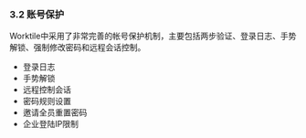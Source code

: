 ### 3.2 账号保护
Worktile中采用了非常完善的帐号保护机制，主要包括两步验证、登录日志、手势解锁、强制修改密码和远程会话控制。
* 登录日志
* 手势解锁
* 远程控制会话
* 密码规则设置
* 邀请全员重置密码
* 企业登陆IP限制